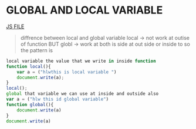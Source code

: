 # GLOBAL AND LOCAL VARIABLE
[JS FILE](./24-global-and-local-variable.md)
> diffrence between local and global variable 
local -> not work at outise of function 
BUT
globl -> work at both is side at out side or inside to 
so the pattern is 
```javascript
local variable the value that we write in inside function
function local(){
    var a = ("hlwthis is local variable ")
    document.write(a);
}
local(); 
global that variable we can use at inside and outside also
var a = ("hlw this id global variable")
function global(){
    document.write(a)
}
document.write(a)
